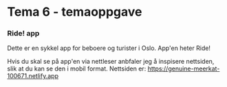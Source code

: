 # Tema 6 - temaoppgave
### Ride! app

Dette er en sykkel app for beboere og turister i Oslo. App'en heter Ride!

Hvis du skal se på app'en via nettleser anbfaler jeg å inspisere nettsiden, slik at du kan se den i mobil format. 
Nettsiden er: https://genuine-meerkat-100671.netlify.app

